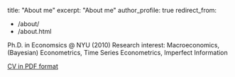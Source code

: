 title: "About me"
 excerpt: "About me"
 author_profile: true
 redirect_from: 
   - /about/
   - /about.html

Ph.D. in Economsics @ NYU (2010)
Research interest: Macroeconomics, (Bayesian) Econometrics, Time Series Econometrics, Imperfect Information


[CV in PDF format](https://cm1518.github.io/files/cv.pdf)
